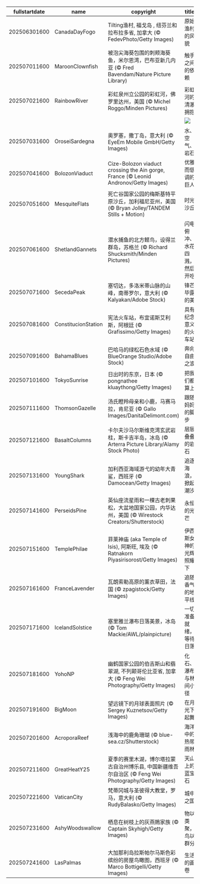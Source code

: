 |fullstartdate|name|copyright|title|image|
|--|--|--|--|--|
202506301600|CanadaDayFogo|Tilting渔村, 福戈岛 , 纽芬兰和拉布拉多省, 加拿大 (© FedevPhoto/Getty Images)|原始渔村的风貌|![](/zh-CN/2025/07/202506301600CanadaDayFogo.jpg)|
202507011600|MaroonClownfish|被泡尖海葵包围的刺颊海葵鱼，米尔恩湾，巴布亚新几内亚 (© Fred Bavendam/Nature Picture Library)|触手之间的依赖|![](/zh-CN/2025/07/202507011600MaroonClownfish.jpg)|
202507021600|RainbowRiver|彩虹泉州立公园的彩虹河，佛罗里达州，美国 (© Michel Roggo/Minden Pictures)|彩虹河的清澈拥抱|![](/zh-CN/2025/07/202507021600RainbowRiver.jpg)|
||||![](/zh-CN/2025/07/.jpg)|
202507031600|OroseiSardegna|奥罗塞，撒丁岛，意大利 (© EyeEm Mobile GmbH/Getty Images)|水、空气、岩石|![](/zh-CN/2025/07/202507031600OroseiSardegna.jpg)|
202507041600|BolozonViaduct|Cize-Bolozon viaduct crossing the Ain gorge, France (© Leonid Andronov/Getty Images)|优雅而低调的巨人|![](/zh-CN/2025/07/202507041600BolozonViaduct.jpg)|
202507051600|MesquiteFlats|死亡谷国家公园的梅斯基特平原沙丘，加利福尼亚州，美国 (© Bryan Jolley/TANDEM Stills + Motion)|时光沙丘|![](/zh-CN/2025/07/202507051600MesquiteFlats.jpg)|
202507061600|ShetlandGannets|潜水捕鱼的北方鲣鸟，设得兰群岛，苏格兰 (© Richard Shucksmith/Minden Pictures)|闪电俯冲、水花四溅，然后开吃|![](/zh-CN/2025/07/202507061600ShetlandGannets.jpg)|
202507071600|SecedaPeak|塞切达，多洛米蒂山脉的山峰，南蒂罗尔，意大利 (© Kalyakan/Adobe Stock)|锋芒毕露的美|![](/zh-CN/2025/07/202507071600SecedaPeak.jpg)|
202507081600|ConstitucionStation|宪法火车站，布宜诺斯艾利斯，阿根廷 (© Grafissimo/Getty Images)|具有纪念意义的火车站|![](/zh-CN/2025/07/202507081600ConstitucionStation.jpg)|
202507091600|BahamaBlues|巴哈马的绿松石色水域 (© BlueOrange Studio/Adobe Stock)|奔向自由之浪|![](/zh-CN/2025/07/202507091600BahamaBlues.jpg)|
202507101600|TokyoSunrise|日出时的东京，日本 (© pongnathee kluaythong/Getty Images)|把我们都算上|![](/zh-CN/2025/07/202507101600TokyoSunrise.jpg)|
202507111600|ThomsonGazelle|汤氏瞪羚母亲和小鹿，马赛马拉，肯尼亚 (© Gallo Images/DanitaDelimont.com)|跟随妈妈的脚步|![](/zh-CN/2025/07/202507111600ThomsonGazelle.jpg)|
202507121600|BasaltColumns|卡尔夫沙马尔斯维克湾玄武岩柱，斯卡吉半岛，冰岛 (© Arterra Picture Library/Alamy Stock Photo)|层层叠叠的岩石|![](/zh-CN/2025/07/202507121600BasaltColumns.jpg)|
202507131600|YoungShark|加利西亚海域游弋的幼年大青鲨，西班牙 (© Damocean/Getty Images)|追逐海浪，掀起潮汐|![](/zh-CN/2025/07/202507131600YoungShark.jpg)|
202507141600|PerseidsPine|英仙座流星雨和一棵古老刺果松，大盆地国家公园，内华达州，美国 (© Wirestock Creators/Shutterstock)|永恒的光芒|![](/zh-CN/2025/07/202507141600PerseidsPine.jpg)|
202507151600|TemplePhilae|菲莱神庙 (aka Temple of Isis), 阿斯旺, 埃及 (© Ratnakorn Piyasirisorost/Getty Images)|伊西斯女神的光辉照耀下|![](/zh-CN/2025/07/202507151600TemplePhilae.jpg)|
202507161600|FranceLavender|瓦朗索勒高原的薰衣草田，法国 (© zpagistock/Getty Images)|追随香气的地平线|![](/zh-CN/2025/07/202507161600FranceLavender.jpg)|
202507171600|IcelandSolstice|塞里雅兰瀑布日落美景，冰岛 (© Tom Mackie/AWL/plainpicture)|一切准备就绪，等待日落|![](/zh-CN/2025/07/202507171600IcelandSolstice.jpg)|
202507181600|YohoNP|幽鹤国家公园的伯吉斯山和翡翠湖, 不列颠哥伦比亚省, 加拿大 (© Feng Wei Photography/Getty Images)|化石、瀑布与林间小径|![](/zh-CN/2025/07/202507181600YohoNP.jpg)|
202507191600|BigMoon|望远镜下的月球表面照片 (© Sergey Kuznetsov/Getty Images)|在月光下起舞|![](/zh-CN/2025/07/202507191600BigMoon.jpg)|
202507201600|AcroporaReef|浅海中的鹿角珊瑚 (© blue-sea.cz/Shutterstock)|海洋中的热带雨林|![](/zh-CN/2025/07/202507201600AcroporaReef.jpg)|
202507211600|GreatHeatY25|夏季的赛里木湖，博尔塔拉蒙古自治州博乐县, 中国新疆维吾尔自治区 (© Feng Wei Photography/Getty Images)|天山上的蓝宝石|![](/zh-CN/2025/07/202507211600GreatHeatY25.jpg)|
202507221600|VaticanCity|梵蒂冈城与圣彼得大教堂，罗马，意大利 (© RudyBalasko/Getty Images)|城中之国|![](/zh-CN/2025/07/202507221600VaticanCity.jpg)|
202507231600|AshyWoodswallow|栖息在树枝上的灰燕鵙家族 (© Captain Skyhigh/Getty Images)|物以类聚，鸟以群分|![](/zh-CN/2025/07/202507231600AshyWoodswallow.jpg)|
202507241600|LasPalmas|大加那利岛拉斯帕尔马斯色彩缤纷的房屋鸟瞰图，西班牙 (© Marco Bottigelli/Getty Images)|生活的画卷|![](/zh-CN/2025/07/202507241600LasPalmas.jpg)|

